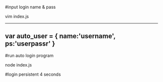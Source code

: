 #input login name & pass

vim index.js

------------------
var auto_user = {
name:'username',
ps:'userpassr'
}
-----------------

#run auto login program

node index.js


#login persistent 4 seconds
